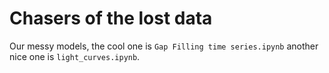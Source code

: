 # Chasers of the lost data
Our messy models, the cool one is `Gap Filling time series.ipynb` another nice one is `light_curves.ipynb`.
